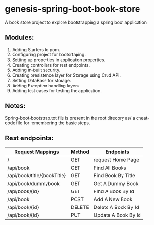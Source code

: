 # genesis-spring-boot-book-store
A book store project to explore bootstrapping a spring boot application

## Modules:
1. Adding Starters to pom.
2. Configuring project for bootsrtaping.
3. Setting up properties in application properties.
4. Creating controllers for rest endpoints.
5. Adding in-built security.
6. Creating presistence layer for Storage using Crud API.
7. Setting DataBase for storage.
8. Adding Exception handling layers.
9. Adding test cases for testing the application.

## Notes: 
Spring-boot-bootstrap.txt file is present in the root direcory as/
a cheat-code file for remembering the basic steps.

## Rest endpoints:
| Request Mappings             | Method |  Endpoints          |
| ---------------------------- | ------ | ------------------- |
| /                            | GET    | request Home Page   |
| /api/book                    | GET    | Find All Books      |
| /api/book/title/{bookTitle}  | GET    | Find Book By Title  |
| /api/book/dummybook          | GET    | Get A Dummy Book    |
| /api/book/{id}               | GET    | Find A Book By Id   |
| /api/book                    | POST   | Add A New Book      |
| /api/book/{id}               | DELETE | Delete A Book By Id |
| /api/book/{id}               | PUT    | Update A Book By Id |
